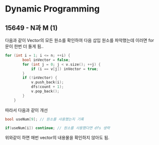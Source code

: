 # Dynamic Programming

## 15649 - N과 M (1)

다음과 같이 Vector의 모든 원소를 확인하여 다음 삽입 원소를 파악했는데 이러면 for문이 한번 더 돌게 됨..
```C
for (int i = 1; i <= n; ++i) {
        bool inVector = false;
        for (int j = 0; j < v.size(); ++j) {
            if (i == v[j]) inVector = true;
        }
        if (!inVector) {
            v.push_back(i);
            dfs(count + 1);
            v.pop_back();
        }
    }
```

따라서 다음과 같이 개선

```C
bool useNum[9]; // 원소를 사용했는지 기록

if(useNum[i]) continue; // 원소를 사용했다면 dfs 생략
```

위와같이 하면 매번 vector의 내용물을 확인하지 않아도 됨.